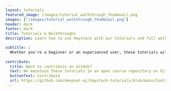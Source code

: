 ```yaml
---
layout: tutorials
featured_image: /images/tutorial_walkthrough_thumbnail.png
images: ["/images/tutorial_walkthrough_thumbnail.png"]
header: dark
footer: dark
title: Tutorials & Walkthroughs
description: Learn how to use Haystack with our tutorials and full walkthroughs.

subtitle: |
  Whether you're a beginner or an experienced user, these tutorials will walk you through Haystack features and functionalities making it easy for you to understand and implement them.
  
contribute:
  title: Want to contribute on GitHub?
  text: We maintain these tutorials in an open source repository on GitHub. If you’d like to contribute, go to the repository to submit your edits or suggest a new tutorial.
  buttonText: Contribute
  url: https://github.com/deepset-ai/haystack-tutorials/blob/main/Contributing.md#contributing-to-haystack-tutorials
---
```

